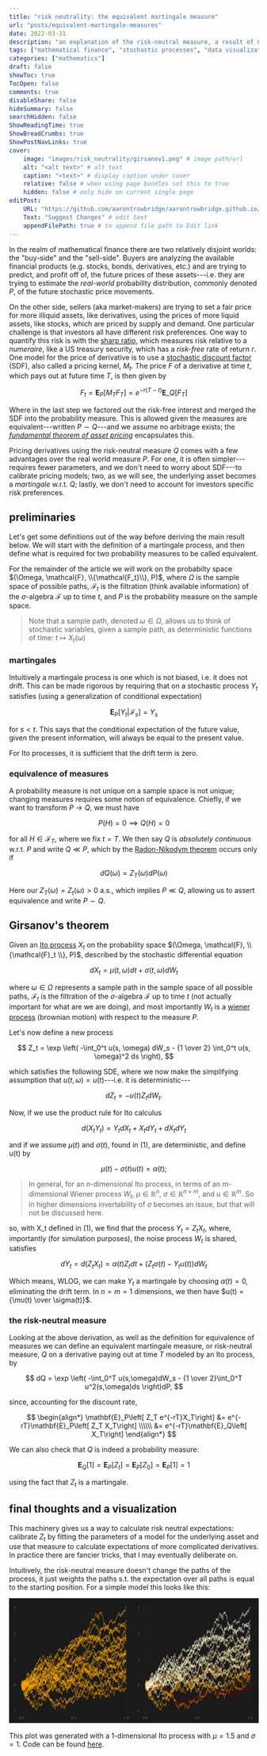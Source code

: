 ```yaml
---
title: "risk neutrality: the equivalent martingale measure"
url: "posts/equivalent-martingale-measures"
date: 2022-03-31
description: "an explanation of the risk-neutral measure, a result of Girsanov's theorem, commonly deployed by \"sell-side\" financial institutions to simplify derivative pricing"
tags: ["mathematical finance", "stochastic processes", "data visualization"]
categories: ["mathematics"] 
draft: false 
showToc: true
TocOpen: false 
comments: true 
disableShare: false
hideSummary: false 
searchHidden: false 
ShowReadingTime: true
ShowBreadCrumbs: true
ShowPostNavLinks: true 
cover:
    image: "images/risk_neutrality/girsanov1.png" # image path/url
    alt: "<alt text>" # alt text
    caption: "<text>" # display caption under cover
    relative: false # when using page bundles set this to true
    hidden: false # only hide on current single page
editPost:
    URL: "https://github.com/aarontrowbridge/aarontrowbridge.github.io/content"
    Text: "Suggest Changes" # edit text
    appendFilePath: true # to append file path to Edit link
---
```


In the realm of mathematical finance there are two relatively disjoint worlds: the "buy-side" and the "sell-side". Buyers are analyzing the available financial products (e.g. stocks, bonds, derivatives, etc.) and are trying to predict, and profit off of, the future prices of these assets---i.e. they are trying to estimate the *real-world* probability distribution, commonly denoted $P$, of the future stochastic price movements.

On the other side, sellers (aka market-makers) are trying to set a fair price for more illiquid assets, like derivatives, using the prices of more liquid assets, like stocks, which are priced by supply and demand. One particular challenge is that investors all have different risk preferences.  One way to quantify this risk is with the [sharp ratio](https://en.wikipedia.org/wiki/Sharpe_ratio), which measures risk relative to a *numeraire*, like a US treasury security, which has a *risk-free* rate of return $r$. One model for the price of derivative is to use a [stochastic discount factor](https://en.wikipedia.org/wiki/Stochastic_discount_factor) (SDF), also called a pricing kernel, $M_t$. The price $F$ of a derivative at time $t$, which pays out at future time $T$, is then given by

$$
F_t = \mathbf{E}_{P}\left[M_T F_T\right] = e^{-r(T-t)} \mathbf{E}\_{Q}\left[ F_T \right]
$$

Where in the last step we factored out the risk-free interest and merged the SDF into the probability measure.  This is allowed given the measures are equivalent---written $P \sim Q$---and we assume no arbitrage exists; the [*fundamental theorem of asset pricing*](https://en.wikipedia.org/wiki/Fundamental_theorem_of_asset_pricing) encapsulates this.

Pricing derivatives using the risk-neutral measure $Q$ comes with a few advantages over the real world measure $P$. For one, it is often simpler---requires fewer parameters, and we don't need to worry about SDF---to calibrate pricing models; two, as we will see, the underlying asset becomes a *martingale* w.r.t. $Q$; lastly, we don't need to account for investors specific risk preferences.


## preliminaries

Let's get some definitions out of the way before deriving the main result below.  We will start with the definition of a martingale process, and then define what is required for two probability measures to be called equivalent. 

For the remainder of the article we will work on the probabilty space $(\Omega, \mathcal{F}, \\{\mathcal{F_t}\\}, P)$, where $\Omega$ is the sample space of possible paths, $\mathcal{F}_t$ is the filtration (think available information) of the $\sigma$-algebra $\mathcal{F}$ up to time $t$, and $P$ is the probability measure on the sample space. 

>Note that a sample path, denoted $\omega \in \Omega$, allows us to think of stochastic variables, given a sample path, as deterministic functions of time: $t \mapsto X_t(\omega)$ 

### martingales

Intuitively a martingale process is one which is not biased, i.e. it does not drift. This can be made rigorous by requiring that on a stochastic process $Y_t$ satisfies (using a generalization of conditional expectation)

$$
\mathbf{E}_P[Y_t | \mathcal{F}_s] = Y_s 
$$

for $s < t$. This says that the conditional expectation of the future value, given the present information, will always be equal to the present value.

For Ito processes, it is sufficient that the drift term is zero.



### equivalence of measures

A probability measure is not unique on a sample space is not unique; changing measures requires some notion of equivalence. Chiefly, if we want to transform $P \to Q$, we must have

$$
P(H) = 0 \implies Q(H) = 0
$$ 

for all $H \in \mathcal{F}_T$, where we fix $t = T$. We then say $Q$ is *absolutely continuous* w.r.t. $P$ and write $Q \ll P$, which by the [Radon-Nikodym theorem](https://en.wikipedia.org/wiki/Radon%E2%80%93Nikodym_theorem) occurs only if 

$$
dQ(\omega) = Z_T(\omega)dP(\omega)
$$

Here our $Z_T(\omega) = Z_t(\omega) > 0$ a.s., which implies $P\ll Q$, allowing us to assert equivalence and write $P \sim Q$.

## Girsanov's theorem

Given an [Ito process](https://en.wikipedia.org/wiki/It%C3%B4_calculus#It%C3%B4_processes) $X_t$ on the probability space $(\Omega, \mathcal{F}, \\{\mathcal{F}_t \\}, P)$, described by the stochastic differential equation

$$
dX_t = \mu(t, \omega) dt + \sigma(t,\omega)dW_t \tag{1}
$$

where $\omega \in \Omega$ represents a sample path in the sample space of all possible paths, $\mathcal{F}_t$ is the filtration of the $\sigma$-algebra $\mathcal{F}$ up to time $t$ (not actually important for what are we are doing), and most importantly $W_t$ is a [wiener process](https://en.wikipedia.org/wiki/Wiener_process) (brownian motion) with respect to the measure $P$.

Let's now define a new process

$$
Z_t = \exp \left( -\int_0^t u(s, \omega) dW_s - {1 \over 2}  \int_0^t u(s, \omega)^2 ds  \right), 
$$

which satisfies the following SDE, where we now make the simplifying assumption that $u(t, \omega) = u(t)$---i.e. it is deterministic---

$$
dZ_t = -u(t) Z_t dW_t.
$$

Now, if we use the product rule for Ito calculus

$$
d(X_t Y_t) = Y_t dX_t + X_t dY_t + dX_t dY_t
$$

and if we assume $\mu(t)$ and $\sigma(t)$, found in (1), are deterministic, and define u(t) by

$$
\mu(t) - \sigma(t) u(t) = \alpha(t); 
$$

>In general, for an $n$-dimensional Ito process, in terms of an $m$-dimensional Wiener process $W_t$, $\mu \in \mathbb{R}^n$, $\sigma \in \mathbb{R}^{n\times m}$, and $u \in \mathbb{R}^m$. So in higher dimensions invertability of $\sigma$ becomes an issue, but that will not be discussed here.

so, with X_t defined in (1), we find that the process $Y_t = Z_t X_t$, where, importantly (for simulation purposes), the noise process $W_t$ is shared,  satisfies

$$
dY_t = d(Z_t X_t) = \alpha(t) Z_t dt + (Z_t \sigma(t) - Y_t u(t)) dW_t 
$$

Which means, WLOG, we can make $Y_t$ a martingale by choosing $\alpha(t) = 0$, eliminating the drift term. In $n = m = 1$ dimensions, we then have $u(t) = {\mu(t) \over \sigma(t)}$.

### the risk-neutral measure

Looking at the above derivation, as well as the definition for equivalence of measures we can define an equivalent martingale measure, or risk-neutral measure, $Q$ on a derivative paying out at time $T$ modeled by an Ito process, by 

$$
dQ = \exp \left( -\int_0^T u(s,\omega)dW_s - {1 \over 2}\int_0^T u^2(s,\omega)ds \right)dP,
$$

since, accounting for the discount rate,  

$$
\begin{align*}
\mathbf{E}_P\left[ Z_T e^{-rT}X_T\right] &= e^{-rT}\mathbf{E}_P\left[ Z_T X_T\right] \\\\\\
&= e^{-rT}\mathbf{E}_Q\left[ X_T\right]
\end{align*}
$$

We can also check that $Q$ is indeed a probability measure:

$$
\mathbf{E}_Q[1] = \mathbf{E}_P[Z_t] = \mathbf{E}_P[Z_0] = \mathbf{E}_P[1] = 1
$$

using the fact that $Z_t$ is a martingale. 

## final thoughts and a visualization

This machinery gives us a way to calculate risk neutral expectations: calibrate $Z_t$ by fitting the parameters of a model for the underlying asset and use that measure to calculate expectations of more complicated derivatives.  In practice there are fancier tricks, that I may eventually deliberate on. 

Intuitively, the risk-neutral measure doesn't change the paths of the process, it just weights the paths s.t. the expectation over all paths is equal to the starting position. For a simple model this looks like this:

![](/images/risk_neutrality/girsanov1.png#center)

This plot was generated with a $1$-dimensional Ito process with $\mu = 1.5$ and $\sigma = 1$. Code can be found [here](https://github.com/aarontrowbridge/LevyProcesses.jl/blob/master/scripts/girsanovs_theorem.jl).
